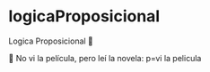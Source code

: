 # logicaProposicional
Logica Proposicional 🧠 

🧠
No vi la película, pero leí la novela: 
p=vi la pelicula 
